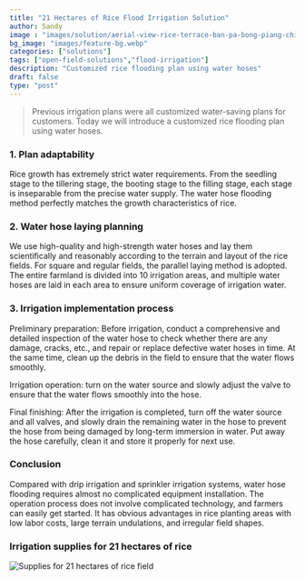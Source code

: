 ```yaml
---
title: "21 Hectares of Rice Flood Irrigation Solution"
author: Sandy
image : "images/solution/aerial-view-rice-terrace-ban-pa-bong-piang-chiang-mai-thailand_335224-1059.webp"
bg_image: "images/feature-bg.webp"
categories: ["solutions"]
tags: ["open-field-solutions","flood-irrigation"]
description: "Customized rice flooding plan using water hoses"
draft: false
type: "post"
---
```


> Previous irrigation plans were all customized water-saving plans for customers. Today we will introduce a customized rice flooding plan using water hoses.

### 1. Plan adaptability
Rice growth has extremely strict water requirements. From the seedling stage to the tillering stage, the booting stage to the filling stage, each stage is inseparable from the precise water supply. The water hose flooding method perfectly matches the growth characteristics of rice.</p>

### 2. Water hose laying planning
We use high-quality and high-strength water hoses and lay them scientifically and reasonably according to the terrain and layout of the rice fields. For square and regular fields, the parallel laying method is adopted. The entire farmland is divided into 10 irrigation areas, and multiple water hoses are laid in each area to ensure uniform coverage of irrigation water.</p>

### 3. Irrigation implementation process
Preliminary preparation: Before irrigation, conduct a comprehensive and detailed inspection of the water hose to check whether there are any damage, cracks, etc., and repair or replace defective water hoses in time. At the same time, clean up the debris in the field to ensure that the water flows smoothly.</p>

Irrigation operation: turn on the water source and slowly adjust the valve to ensure that the water flows smoothly into the hose.</p>

Final finishing: After the irrigation is completed, turn off the water source and all valves, and slowly drain the remaining water in the hose to prevent the hose from being damaged by long-term immersion in water. Put away the hose carefully, clean it and store it properly for next use. ​</p>

### Conclusion
Compared with drip irrigation and sprinkler irrigation systems, water hose flooding requires almost no complicated equipment installation. The operation process does not involve complicated technology, and farmers can easily get started. It has obvious advantages in rice planting areas with low labor costs, large terrain undulations, and irregular field shapes.</p>

### Irrigation supplies for 21 hectares of rice

![Supplies for 21 hectares of rice field](/images/solution/Irrigation-supplies-for-21-hectares-of-rice-scaled.jpg)